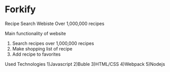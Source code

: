 # Forkify
Recipe Search Webiste Over 1,000,000 recipes

Main functionality of website
1) Search recipes over 1,000,000 recipes
2) Make shopping list of recipe
3) Add recipe to favorites

Used Technologies
1)Javascript
2)Buble
3)HTML/CSS
4)Webpack
5)Nodejs
